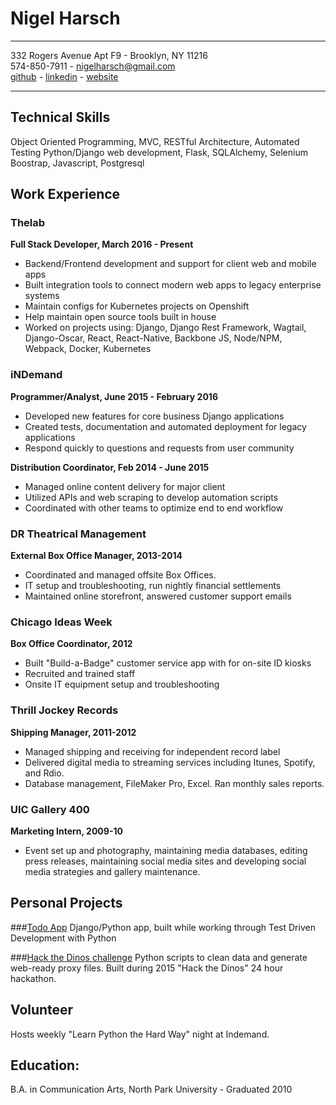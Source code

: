 # Nigel Harsch

---
332 Rogers Avenue Apt F9 - Brooklyn, NY 11216<br />
574-850-7911 - nigelharsch@gmail.com<br />
[github](http://github.com/nharsch) -
[linkedin](http://linkedin.com/in/nigelharsch) -
[website](http://nigelharsch.com)

---
## Technical Skills
Object Oriented Programming, MVC, RESTful Architecture, 
Automated Testing Python/Django web development, Flask, SQLAlchemy, Selenium
Boostrap, Javascript, Postgresql

## Work Experience

### Thelab
**Full Stack Developer, March 2016 - Present**

* Backend/Frontend development and support for client web and mobile apps
* Built integration tools to connect modern web apps to legacy enterprise systems
* Maintain configs for Kubernetes projects on Openshift
* Help maintain open source tools built in house
* Worked on projects using: Django, Django Rest Framework, Wagtail, Django-Oscar,
React, React-Native, Backbone JS, Node/NPM, Webpack, Docker, Kubernetes

### iNDemand
**Programmer/Analyst, June 2015 - February 2016**

* Developed new features for core business Django applications
* Created tests, documentation and automated deployment for legacy applications
* Respond quickly to questions and requests from user community

**Distribution Coordinator, Feb 2014 - June 2015**

* Managed online content delivery for major client
* Utilized APIs and web scraping to develop automation scripts
* Coordinated with other teams to optimize end to end workflow

### DR Theatrical Management
**External Box Office Manager, 2013-2014**

* Coordinated and managed offsite Box Offices.
* IT setup and troubleshooting, run nightly financial settlements
* Maintained online storefront, answered customer support emails 

### Chicago Ideas Week
**Box Office Coordinator, 2012**

* Built "Build-a-Badge" customer service app with for on-site ID kiosks
* Recruited and trained staff
* Onsite IT equipment setup and troubleshooting

### Thrill Jockey Records
**Shipping Manager, 2011-2012**

* Managed shipping and receiving for independent record label
* Delivered digital media to streaming services including Itunes, Spotify, and Rdio.
* Database management, FileMaker Pro, Excel. Ran monthly sales reports.

### UIC Gallery 400
**Marketing Intern, 2009-10**

* Event set up and photography, maintaining media databases, editing press releases, maintaining social media sites and developing social media strategies and gallery maintenance.

## Personal Projects
###[Todo App](http://todo.nigelharsch.com)
Django/Python app, built while working through Test Driven Development with Python

###[Hack the Dinos challenge](https://github.com/HackTheDinos/pyard-bone-scripts)
Python scripts to clean data and generate web-ready proxy files. 
Built during 2015 "Hack the Dinos" 24 hour hackathon.

## Volunteer
Hosts weekly "Learn Python the Hard Way" night at Indemand.

## Education:
B.A. in Communication Arts, North Park University - Graduated 2010


